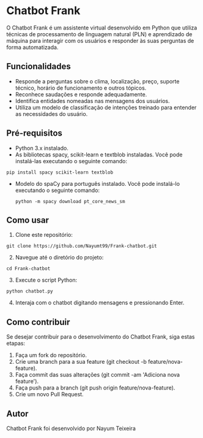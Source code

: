 # Chatbot Frank

O Chatbot Frank é um assistente virtual desenvolvido em Python que utiliza técnicas de processamento de linguagem natural (PLN) e aprendizado de máquina para interagir com os usuários e responder às suas perguntas de forma automatizada.

## Funcionalidades

- Responde a perguntas sobre o clima, localização, preço, suporte técnico, horário de funcionamento e outros tópicos.
- Reconhece saudações e responde adequadamente.
- Identifica entidades nomeadas nas mensagens dos usuários.
- Utiliza um modelo de classificação de intenções treinado para entender as necessidades do usuário.

## Pré-requisitos

- Python 3.x instalado.
- As bibliotecas spacy, scikit-learn e textblob instaladas. Você pode instalá-las executando o seguinte comando:
````
pip install spacy scikit-learn textblob
````

- Modelo do spaCy para português instalado. Você pode instalá-lo executando o seguinte comando:
  ````
  python -m spacy download pt_core_news_sm
  ``````
## Como usar

1. Clone este repositório:
  ````
  git clone https://github.com/Nayumt99/Frank-chatbot.git
  ````

2. Navegue até o diretório do projeto:
````
cd Frank-chatbot
````

3. Execute o script Python:
````
python chatbot.py
````

4. Interaja com o chatbot digitando mensagens e pressionando Enter.

## Como contribuir

Se desejar contribuir para o desenvolvimento do Chatbot Frank, siga estas etapas:

1. Faça um fork do repositório.
2. Crie uma branch para a sua feature (git checkout -b feature/nova-feature).
3. Faça commit das suas alterações (git commit -am 'Adiciona nova feature').
4. Faça push para a branch (git push origin feature/nova-feature).
5. Crie um novo Pull Request.

## Autor

Chatbot Frank foi desenvolvido por Nayum Teixeira
